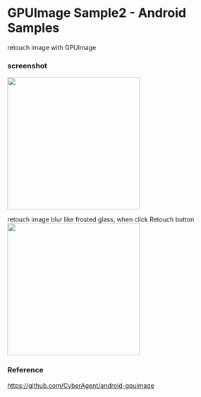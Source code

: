 GPUImage Sample2 - Android Samples
===============

retouch image with GPUImage <br/>

### screenshot <br/>
<image src="https://raw.githubusercontent.com/ohwada/Android_Samples/master/GPUImageSample2/screenshot/scrrenshot_gpuimage_main.png" width="300" /><br/>

retouch image blur like frosted glass, when  click Retouch button<br/>
<image src="https://raw.githubusercontent.com/ohwada/Android_Samples/master/GPUImageSample2/screenshot/scrrenshot_gpuimage_ewtiouch.png" width="300" /><br/>

### Reference <br/>
https://github.com/CyberAgent/android-gpuimage
